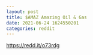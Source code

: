 ```yaml
--- 
layout: post 
title: $AMAZ Amazing Oil & Gas 
date: 2021-06-24 1624550201 
categories: reddit 
--- 
```

https://redd.it/o73rdg
